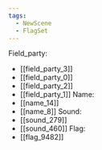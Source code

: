 ```yaml
---
tags:
  - NewScene
  - FlagSet
---
```

Field_party:
- [[field_party_3]]
- [[field_party_0]]
- [[field_party_2]]
- [[field_party_1]]
Name:
- [[name_14]]
- [[name_8]]
Sound:
- [[sound_279]]
- [[sound_460]]
Flag:
- [[flag_9482]]

